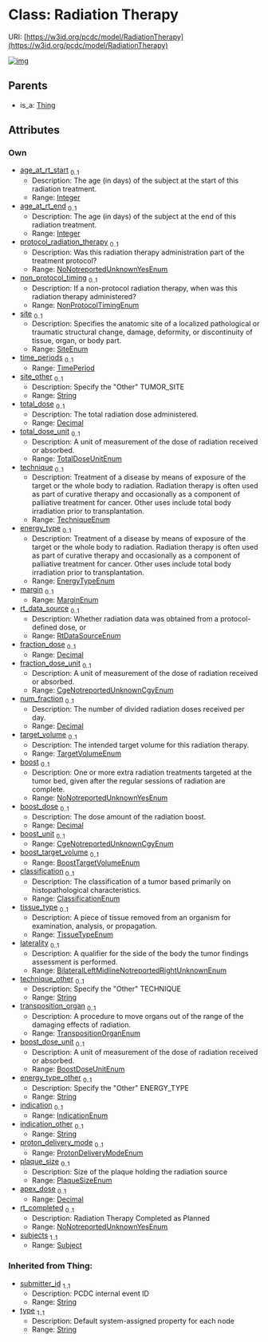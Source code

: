 
# Class: Radiation Therapy




URI: [https://w3id.org/pcdc/model/RadiationTherapy](https://w3id.org/pcdc/model/RadiationTherapy)


[![img](https://yuml.me/diagram/nofunky;dir:TB/class/[TimePeriod],[Thing],[Subject],[Subject]<subjects%201..1-++[RadiationTherapy&#124;age_at_rt_start:integer%20%3F;age_at_rt_end:integer%20%3F;protocol_radiation_therapy:NoNotreportedUnknownYesEnum%20%3F;non_protocol_timing:NonProtocolTimingEnum%20%3F;site:SiteEnum%20%3F;site_other:string%20%3F;total_dose:decimal%20%3F;total_dose_unit:TotalDoseUnitEnum%20%3F;technique:TechniqueEnum%20%3F;energy_type:EnergyTypeEnum%20%3F;margin:MarginEnum%20%3F;rt_data_source:RtDataSourceEnum%20%3F;fraction_dose:decimal%20%3F;fraction_dose_unit:CgeNotreportedUnknownCgyEnum%20%3F;num_fraction:decimal%20%3F;target_volume:TargetVolumeEnum%20%3F;boost:NoNotreportedUnknownYesEnum%20%3F;boost_dose:decimal%20%3F;boost_unit:CgeNotreportedUnknownCgyEnum%20%3F;boost_target_volume:BoostTargetVolumeEnum%20%3F;classification:ClassificationEnum%20%3F;tissue_type:TissueTypeEnum%20%3F;laterality:BilateralLeftMidlineNotreportedRightUnknownEnum%20%3F;technique_other:string%20%3F;transposition_organ:TranspositionOrganEnum%20%3F;boost_dose_unit:BoostDoseUnitEnum%20%3F;energy_type_other:string%20%3F;indication:IndicationEnum%20%3F;indication_other:string%20%3F;proton_delivery_mode:ProtonDeliveryModeEnum%20%3F;plaque_size:PlaqueSizeEnum%20%3F;apex_dose:decimal%20%3F;rt_completed:NoNotreportedUnknownYesEnum%20%3F;submitter_id(i):string;type(i):string],[TimePeriod]<time_periods%200..1-++[RadiationTherapy],[Thing]^-[RadiationTherapy])](https://yuml.me/diagram/nofunky;dir:TB/class/[TimePeriod],[Thing],[Subject],[Subject]<subjects%201..1-++[RadiationTherapy&#124;age_at_rt_start:integer%20%3F;age_at_rt_end:integer%20%3F;protocol_radiation_therapy:NoNotreportedUnknownYesEnum%20%3F;non_protocol_timing:NonProtocolTimingEnum%20%3F;site:SiteEnum%20%3F;site_other:string%20%3F;total_dose:decimal%20%3F;total_dose_unit:TotalDoseUnitEnum%20%3F;technique:TechniqueEnum%20%3F;energy_type:EnergyTypeEnum%20%3F;margin:MarginEnum%20%3F;rt_data_source:RtDataSourceEnum%20%3F;fraction_dose:decimal%20%3F;fraction_dose_unit:CgeNotreportedUnknownCgyEnum%20%3F;num_fraction:decimal%20%3F;target_volume:TargetVolumeEnum%20%3F;boost:NoNotreportedUnknownYesEnum%20%3F;boost_dose:decimal%20%3F;boost_unit:CgeNotreportedUnknownCgyEnum%20%3F;boost_target_volume:BoostTargetVolumeEnum%20%3F;classification:ClassificationEnum%20%3F;tissue_type:TissueTypeEnum%20%3F;laterality:BilateralLeftMidlineNotreportedRightUnknownEnum%20%3F;technique_other:string%20%3F;transposition_organ:TranspositionOrganEnum%20%3F;boost_dose_unit:BoostDoseUnitEnum%20%3F;energy_type_other:string%20%3F;indication:IndicationEnum%20%3F;indication_other:string%20%3F;proton_delivery_mode:ProtonDeliveryModeEnum%20%3F;plaque_size:PlaqueSizeEnum%20%3F;apex_dose:decimal%20%3F;rt_completed:NoNotreportedUnknownYesEnum%20%3F;submitter_id(i):string;type(i):string],[TimePeriod]<time_periods%200..1-++[RadiationTherapy],[Thing]^-[RadiationTherapy])

## Parents

 *  is_a: [Thing](Thing.md)

## Attributes


### Own

 * [age_at_rt_start](age_at_rt_start.md)  <sub>0..1</sub>
     * Description: The age (in days) of the subject at the start of this radiation treatment.
     * Range: [Integer](types/Integer.md)
 * [age_at_rt_end](age_at_rt_end.md)  <sub>0..1</sub>
     * Description: The age (in days) of the subject at the end of this radiation treatment.
     * Range: [Integer](types/Integer.md)
 * [protocol_radiation_therapy](protocol_radiation_therapy.md)  <sub>0..1</sub>
     * Description: Was this radiation therapy administration part of the treatment protocol?
     * Range: [NoNotreportedUnknownYesEnum](NoNotreportedUnknownYesEnum.md)
 * [non_protocol_timing](non_protocol_timing.md)  <sub>0..1</sub>
     * Description: If a non-protocol radiation therapy, when was this radiation therapy administered?
     * Range: [NonProtocolTimingEnum](NonProtocolTimingEnum.md)
 * [site](site.md)  <sub>0..1</sub>
     * Description: Specifies the anatomic site of a localized pathological or traumatic structural change, damage, deformity, or discontinuity of tissue, organ, or body part.
     * Range: [SiteEnum](SiteEnum.md)
 * [time_periods](time_periods.md)  <sub>0..1</sub>
     * Range: [TimePeriod](TimePeriod.md)
 * [site_other](site_other.md)  <sub>0..1</sub>
     * Description: Specify the "Other" TUMOR_SITE
     * Range: [String](types/String.md)
 * [total_dose](total_dose.md)  <sub>0..1</sub>
     * Description: The total radiation dose administered.
     * Range: [Decimal](types/Decimal.md)
 * [total_dose_unit](total_dose_unit.md)  <sub>0..1</sub>
     * Description: A unit of measurement of the dose of radiation received or absorbed.
     * Range: [TotalDoseUnitEnum](TotalDoseUnitEnum.md)
 * [technique](technique.md)  <sub>0..1</sub>
     * Description: Treatment of a disease by means of exposure of the target or the whole body to radiation. Radiation therapy is often used as part of curative therapy and occasionally as a component of palliative treatment for cancer. Other uses include total body irradiation prior to transplantation.
     * Range: [TechniqueEnum](TechniqueEnum.md)
 * [energy_type](energy_type.md)  <sub>0..1</sub>
     * Description: Treatment of a disease by means of exposure of the target or the whole body to radiation. Radiation therapy is often used as part of curative therapy and occasionally as a component of palliative treatment for cancer. Other uses include total body irradiation prior to transplantation.
     * Range: [EnergyTypeEnum](EnergyTypeEnum.md)
 * [margin](margin.md)  <sub>0..1</sub>
     * Range: [MarginEnum](MarginEnum.md)
 * [rt_data_source](rt_data_source.md)  <sub>0..1</sub>
     * Description: Whether radiation data was obtained from a protocol-defined dose, or 
     * Range: [RtDataSourceEnum](RtDataSourceEnum.md)
 * [fraction_dose](fraction_dose.md)  <sub>0..1</sub>
     * Range: [Decimal](types/Decimal.md)
 * [fraction_dose_unit](fraction_dose_unit.md)  <sub>0..1</sub>
     * Description: A unit of measurement of the dose of radiation received or absorbed.
     * Range: [CgeNotreportedUnknownCgyEnum](CgeNotreportedUnknownCgyEnum.md)
 * [num_fraction](num_fraction.md)  <sub>0..1</sub>
     * Description: The number of divided radiation doses received per day.
     * Range: [Decimal](types/Decimal.md)
 * [target_volume](target_volume.md)  <sub>0..1</sub>
     * Description: The intended target volume for this radiation therapy.
     * Range: [TargetVolumeEnum](TargetVolumeEnum.md)
 * [boost](boost.md)  <sub>0..1</sub>
     * Description: One or more extra radiation treatments targeted at the tumor bed, given after the regular sessions of radiation are complete.
     * Range: [NoNotreportedUnknownYesEnum](NoNotreportedUnknownYesEnum.md)
 * [boost_dose](boost_dose.md)  <sub>0..1</sub>
     * Description: The dose amount of the radiation boost.
     * Range: [Decimal](types/Decimal.md)
 * [boost_unit](boost_unit.md)  <sub>0..1</sub>
     * Range: [CgeNotreportedUnknownCgyEnum](CgeNotreportedUnknownCgyEnum.md)
 * [boost_target_volume](boost_target_volume.md)  <sub>0..1</sub>
     * Range: [BoostTargetVolumeEnum](BoostTargetVolumeEnum.md)
 * [classification](classification.md)  <sub>0..1</sub>
     * Description: The classification of a tumor based primarily on histopathological characteristics.
     * Range: [ClassificationEnum](ClassificationEnum.md)
 * [tissue_type](tissue_type.md)  <sub>0..1</sub>
     * Description: A piece of tissue removed from an organism for examination, analysis, or propagation.
     * Range: [TissueTypeEnum](TissueTypeEnum.md)
 * [laterality](laterality.md)  <sub>0..1</sub>
     * Description: A qualifier for the side of the body the tumor findings assessment is performed.
     * Range: [BilateralLeftMidlineNotreportedRightUnknownEnum](BilateralLeftMidlineNotreportedRightUnknownEnum.md)
 * [technique_other](technique_other.md)  <sub>0..1</sub>
     * Description: Specify the "Other" TECHNIQUE
     * Range: [String](types/String.md)
 * [transposition_organ](transposition_organ.md)  <sub>0..1</sub>
     * Description: A procedure to move organs out of the range of the damaging effects of radiation.
     * Range: [TranspositionOrganEnum](TranspositionOrganEnum.md)
 * [boost_dose_unit](boost_dose_unit.md)  <sub>0..1</sub>
     * Description: A unit of measurement of the dose of radiation received or absorbed.
     * Range: [BoostDoseUnitEnum](BoostDoseUnitEnum.md)
 * [energy_type_other](energy_type_other.md)  <sub>0..1</sub>
     * Description: Specify the "Other" ENERGY_TYPE
     * Range: [String](types/String.md)
 * [indication](indication.md)  <sub>0..1</sub>
     * Range: [IndicationEnum](IndicationEnum.md)
 * [indication_other](indication_other.md)  <sub>0..1</sub>
     * Range: [String](types/String.md)
 * [proton_delivery_mode](proton_delivery_mode.md)  <sub>0..1</sub>
     * Range: [ProtonDeliveryModeEnum](ProtonDeliveryModeEnum.md)
 * [plaque_size](plaque_size.md)  <sub>0..1</sub>
     * Description: Size of the plaque holding the radiation source
     * Range: [PlaqueSizeEnum](PlaqueSizeEnum.md)
 * [apex_dose](apex_dose.md)  <sub>0..1</sub>
     * Range: [Decimal](types/Decimal.md)
 * [rt_completed](rt_completed.md)  <sub>0..1</sub>
     * Description: Radiation Therapy Completed as Planned
     * Range: [NoNotreportedUnknownYesEnum](NoNotreportedUnknownYesEnum.md)
 * [subjects](subjects.md)  <sub>1..1</sub>
     * Range: [Subject](Subject.md)

### Inherited from Thing:

 * [submitter_id](submitter_id.md)  <sub>1..1</sub>
     * Description: PCDC internal event ID
     * Range: [String](types/String.md)
 * [type](type.md)  <sub>1..1</sub>
     * Description: Default system-assigned property for each node
     * Range: [String](types/String.md)
